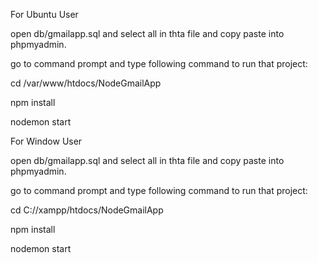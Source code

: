 For Ubuntu User

open db/gmailapp.sql and select all in thta file and copy paste into phpmyadmin.

go to command prompt and type following command to run that project:

cd /var/www/htdocs/NodeGmailApp 

npm install 

nodemon start

For Window User

open db/gmailapp.sql and select all in thta file and copy paste into phpmyadmin.

go to command prompt and type following command to run that project:

cd C://xampp/htdocs/NodeGmailApp 

npm install 

nodemon start